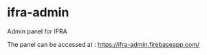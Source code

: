 # ifra-admin
Admin panel for IFRA

The panel can be accessed at :
https://ifra-admin.firebaseapp.com/
